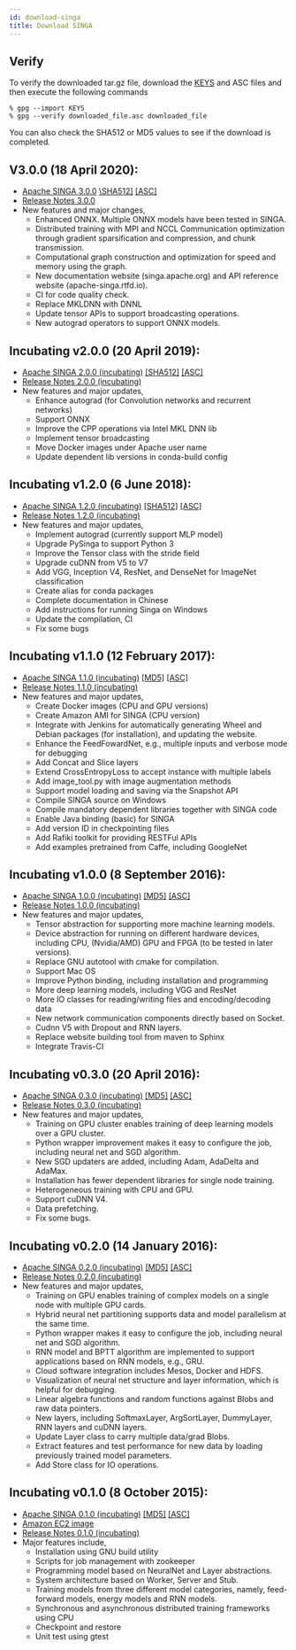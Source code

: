 ```yaml
---
id: download-singa
title: Download SINGA
---
```


<!--- Licensed to the Apache Software Foundation (ASF) under one or more contributor license agreements.  See the NOTICE file distributed with this work for additional information regarding copyright ownership.  The ASF licenses this file to you under the Apache License, Version 2.0 (the "License"); you may not use this file except in compliance with the License.  You may obtain a copy of the License at http://www.apache.org/licenses/LICENSE-2.0 Unless required by applicable law or agreed to in writing, software distributed under the License is distributed on an "AS IS" BASIS, WITHOUT WARRANTIES OR CONDITIONS OF ANY KIND, either express or implied.  See the License for the specific language governing permissions and limitations under the License.  -->

## Verify

To verify the downloaded tar.gz file, download the
[KEYS](https://www.apache.org/dist/singa/KEYS) and ASC files and then execute
the following commands

```shell
% gpg --import KEYS
% gpg --verify downloaded_file.asc downloaded_file
```

You can also check the SHA512 or MD5 values to see if the download is completed.

## V3.0.0 (18 April 2020):

- [Apache SINGA 3.0.0](http://www.apache.org/dyn/closer.cgi/singa/3.0.0/apache-singa-3.0.0.tar.gz)
  [\SHA512\]](https://www.apache.org/dist/singa/3.0.0/apache-singa-3.0.0.tar.gz.sha512)
  [\[ASC\]](https://www.apache.org/dist/singa/3.0.0/apache-singa-3.0.0.tar.gz.asc)
- [Release Notes 3.0.0](releases/RELEASE_NOTES3.0.0)
- New features and major changes,
  - Enhanced ONNX. Multiple ONNX models have been tested in SINGA.
  - Distributed training with MPI and NCCL Communication optimization through
    gradient sparsification and compression, and chunk transmission.
  - Computational graph construction and optimization for speed and memory using
    the graph.
  - New documentation website (singa.apache.org) and API reference website
    (apache-singa.rtfd.io).
  - CI for code quality check.
  - Replace MKLDNN with DNNL
  - Update tensor APIs to support broadcasting operations.
  - New autograd operators to support ONNX models.

## Incubating v2.0.0 (20 April 2019):

- [Apache SINGA 2.0.0 (incubating)](http://www.apache.org/dyn/closer.cgi/incubator/singa/2.0.0/apache-singa-incubating-2.0.0.tar.gz)
  [\[SHA512\]](https://www.apache.org/dist/incubator/singa/2.0.0/apache-singa-incubating-2.0.0.tar.gz.sha512)
  [\[ASC\]](https://www.apache.org/dist/incubator/singa/2.0.0/apache-singa-incubating-2.0.0.tar.gz.asc)
- [Release Notes 2.0.0 (incubating)](releases/RELEASE_NOTES_2.0.0.html)
- New features and major updates,
  - Enhance autograd (for Convolution networks and recurrent networks)
  - Support ONNX
  - Improve the CPP operations via Intel MKL DNN lib
  - Implement tensor broadcasting
  - Move Docker images under Apache user name
  - Update dependent lib versions in conda-build config

## Incubating v1.2.0 (6 June 2018):

- [Apache SINGA 1.2.0 (incubating)](https://archive.apache.org/dist/incubator/singa/1.2.0/apache-singa-incubating-1.2.0.tar.gz)
  [\[SHA512\]](https://archive.apache.org/dist/incubator/singa/1.2.0/apache-singa-incubating-1.2.0.tar.gz.sha512)
  [\[ASC\]](https://archive.apache.org/dist/incubator/singa/1.2.0/apache-singa-incubating-1.2.0.tar.gz.asc)
- [Release Notes 1.2.0 (incubating)](releases/RELEASE_NOTES_1.2.0.html)
- New features and major updates,
  - Implement autograd (currently support MLP model)
  - Upgrade PySinga to support Python 3
  - Improve the Tensor class with the stride field
  - Upgrade cuDNN from V5 to V7
  - Add VGG, Inception V4, ResNet, and DenseNet for ImageNet classification
  - Create alias for conda packages
  - Complete documentation in Chinese
  - Add instructions for running Singa on Windows
  - Update the compilation, CI
  - Fix some bugs

## Incubating v1.1.0 (12 February 2017):

- [Apache SINGA 1.1.0 (incubating)](https://archive.apache.org/dist/incubator/singa/1.1.0/apache-singa-incubating-1.1.0.tar.gz)
  [\[MD5\]](https://archive.apache.org/dist/incubator/singa/1.1.0/apache-singa-incubating-1.1.0.tar.gz.md5)
  [\[ASC\]](https://archive.apache.org/dist/incubator/singa/1.1.0/apache-singa-incubating-1.1.0.tar.gz.asc)
- [Release Notes 1.1.0 (incubating)](releases/RELEASE_NOTES_1.1.0.html)
- New features and major updates,
  - Create Docker images (CPU and GPU versions)
  - Create Amazon AMI for SINGA (CPU version)
  - Integrate with Jenkins for automatically generating Wheel and Debian
    packages (for installation), and updating the website.
  - Enhance the FeedFowardNet, e.g., multiple inputs and verbose mode for
    debugging
  - Add Concat and Slice layers
  - Extend CrossEntropyLoss to accept instance with multiple labels
  - Add image_tool.py with image augmentation methods
  - Support model loading and saving via the Snapshot API
  - Compile SINGA source on Windows
  - Compile mandatory dependent libraries together with SINGA code
  - Enable Java binding (basic) for SINGA
  - Add version ID in checkpointing files
  - Add Rafiki toolkit for providing RESTFul APIs
  - Add examples pretrained from Caffe, including GoogleNet

## Incubating v1.0.0 (8 September 2016):

- [Apache SINGA 1.0.0 (incubating)](https://archive.apache.org/dist/incubator/singa/1.0.0/apache-singa-incubating-1.0.0.tar.gz)
  [\[MD5\]](https://archive.apache.org/dist/incubator/singa/1.0.0/apache-singa-incubating-1.0.0.tar.gz.md5)
  [\[ASC\]](https://archive.apache.org/dist/incubator/singa/1.0.0/apache-singa-incubating-1.0.0.tar.gz.asc)
- [Release Notes 1.0.0 (incubating)](releases/RELEASE_NOTES_1.0.0.html)
- New features and major updates,
  - Tensor abstraction for supporting more machine learning models.
  - Device abstraction for running on different hardware devices, including CPU,
    (Nvidia/AMD) GPU and FPGA (to be tested in later versions).
  - Replace GNU autotool with cmake for compilation.
  - Support Mac OS
  - Improve Python binding, including installation and programming
  - More deep learning models, including VGG and ResNet
  - More IO classes for reading/writing files and encoding/decoding data
  - New network communication components directly based on Socket.
  - Cudnn V5 with Dropout and RNN layers.
  - Replace website building tool from maven to Sphinx
  - Integrate Travis-CI

## Incubating v0.3.0 (20 April 2016):

- [Apache SINGA 0.3.0 (incubating)](https://archive.apache.org/dist/incubator/singa/0.3.0/apache-singa-incubating-0.3.0.tar.gz)
  [\[MD5\]](https://archive.apache.org/dist/incubator/singa/0.3.0/apache-singa-incubating-0.3.0.tar.gz.md5)
  [\[ASC\]](https://archive.apache.org/dist/incubator/singa/0.3.0/apache-singa-incubating-0.3.0.tar.gz.asc)
- [Release Notes 0.3.0 (incubating)](releases/RELEASE_NOTES_0.3.0.html)
- New features and major updates,
  - Training on GPU cluster enables training of deep learning models over a GPU
    cluster.
  - Python wrapper improvement makes it easy to configure the job, including
    neural net and SGD algorithm.
  - New SGD updaters are added, including Adam, AdaDelta and AdaMax.
  - Installation has fewer dependent libraries for single node training.
  - Heterogeneous training with CPU and GPU.
  - Support cuDNN V4.
  - Data prefetching.
  - Fix some bugs.

## Incubating v0.2.0 (14 January 2016):

- [Apache SINGA 0.2.0 (incubating)](https://archive.apache.org/dist/incubator/singa/0.2.0/apache-singa-incubating-0.2.0.tar.gz)
  [\[MD5\]](https://archive.apache.org/dist/incubator/singa/0.2.0/apache-singa-incubating-0.2.0.tar.gz.md5)
  [\[ASC\]](https://archive.apache.org/dist/incubator/singa/0.2.0/apache-singa-incubating-0.2.0.tar.gz.asc)
- [Release Notes 0.2.0 (incubating)](releases/RELEASE_NOTES_0.2.0.html)
- New features and major updates,
  - Training on GPU enables training of complex models on a single node with
    multiple GPU cards.
  - Hybrid neural net partitioning supports data and model parallelism at the
    same time.
  - Python wrapper makes it easy to configure the job, including neural net and
    SGD algorithm.
  - RNN model and BPTT algorithm are implemented to support applications based
    on RNN models, e.g., GRU.
  - Cloud software integration includes Mesos, Docker and HDFS.
  - Visualization of neural net structure and layer information, which is
    helpful for debugging.
  - Linear algebra functions and random functions against Blobs and raw data
    pointers.
  - New layers, including SoftmaxLayer, ArgSortLayer, DummyLayer, RNN layers and
    cuDNN layers.
  - Update Layer class to carry multiple data/grad Blobs.
  - Extract features and test performance for new data by loading previously
    trained model parameters.
  - Add Store class for IO operations.

## Incubating v0.1.0 (8 October 2015):

- [Apache SINGA 0.1.0 (incubating)](https://archive.apache.org/dist/incubator/singa/apache-singa-incubating-0.1.0.tar.gz)
  [\[MD5\]](https://archive.apache.org/dist/incubator/singa/apache-singa-incubating-0.1.0.tar.gz.md5)
  [\[ASC\]](https://archive.apache.org/dist/incubator/singa/apache-singa-incubating-0.1.0.tar.gz.asc)
- [Amazon EC2 image](https://console.aws.amazon.com/ec2/v2/home?region=ap-southeast-1#LaunchInstanceWizard:ami=ami-b41001e6)
- [Release Notes 0.1.0 (incubating)](releases/RELEASE_NOTES_0.1.0.html)
- Major features include,
  - Installation using GNU build utility
  - Scripts for job management with zookeeper
  - Programming model based on NeuralNet and Layer abstractions.
  - System architecture based on Worker, Server and Stub.
  - Training models from three different model categories, namely, feed-forward
    models, energy models and RNN models.
  - Synchronous and asynchronous distributed training frameworks using CPU
  - Checkpoint and restore
  - Unit test using gtest
